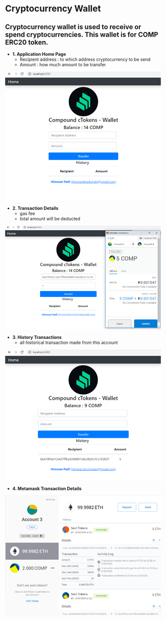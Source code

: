 # Cryptocurrency Wallet

## Cryptocurrency wallet is used to receive or spend cryptocurrencies. This wallet is for COMP ERC20 token.

-	**1.	Application Home Page**
	-	Recipient address : to which address cryptocurrency to be send 
	-	Amount : how much amount to be transfer

![Application Home Page](https://raw.githubusercontent.com/iamhimmat89/azure-databricks-pyspark/master/zimgs/d1-1.PNG)

-	**2.	Transaction Details**
	-	gas fee
	-	total amount will be deducted   

![Transaction](https://raw.githubusercontent.com/iamhimmat89/azure-databricks-pyspark/master/zimgs/d1-2.PNG)

-	**3.	History Transactions**
	-	all historical transaction made from this account

![History Records](https://raw.githubusercontent.com/iamhimmat89/azure-databricks-pyspark/master/zimgs/d1-3.PNG)

-	**4.	Metamask Transaction Details**

![Metamask Activity Log](https://raw.githubusercontent.com/iamhimmat89/azure-databricks-pyspark/master/zimgs/d1-4.PNG)

